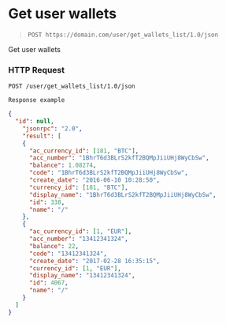 # Get user wallets
> `POST https://domain.com/user/get_wallets_list/1.0/json`

Get user wallets

### HTTP Request
`POST /user/get_wallets_list/1.0/json`

```
Response example
```


```json
{
  "id": null,
    "jsonrpc": "2.0",
    "result": [
    {
      "ac_currency_id": [181, "BTC"],
      "acc_number": "1BhrT6d3BLrS2kfT2BQMpJiiUHj8WyCbSw",
      "balance": 1.08274,
      "code": "1BhrT6d3BLrS2kfT2BQMpJiiUHj8WyCbSw",
      "create_date": "2016-06-10 10:28:50",
      "currency_id": [181, "BTC"],
      "display_name": "1BhrT6d3BLrS2kfT2BQMpJiiUHj8WyCbSw",
      "id": 338,
      "name": "/"
    },
    {
      "ac_currency_id": [1, "EUR"],
      "acc_number": "13412341324",
      "balance": 22,
      "code": "13412341324",
      "create_date": "2017-02-28 16:35:15",
      "currency_id": [1, "EUR"],
      "display_name": "13412341324",
      "id": 4067,
      "name": "/"
    }
  ]
}
```
